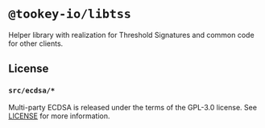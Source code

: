 # `@tookey-io/libtss`

Helper library with realization for Threshold Signatures and common code for other clients.


## License

### `src/ecdsa/*`
Multi-party ECDSA is released under the terms of the GPL-3.0 license. See [LICENSE](LICENSE) for more information.
